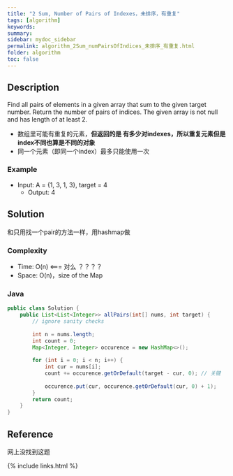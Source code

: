 ```yaml
---
title: "2 Sum, Number of Pairs of Indexes，未排序，有重复"
tags: [algorithm]
keywords:
summary:
sidebar: mydoc_sidebar
permalink: algorithm_2Sum_numPairsOfIndices_未排序_有重复.html
folder: algorithm
toc: false
---
```


## Description
Find all pairs of elements in a given array that sum to the given target number. Return the number of pairs of indices.
The given array is not null and has length of at least 2.

* 数组里可能有重复的元素，**但返回的是 有多少对indexes，所以重复元素但是index不同也算是不同的对象**
* 同一个元素（即同一个index）最多只能使用一次

### Example
* Input: A = {1, 3, 1, 3}, target = 4
  * Output: 4

## Solution
和只用找一个pair的方法一样，用hashmap做

### Complexity
* Time: O(n)  <=== 对么 ？？？？
* Space: O(n)，size of the Map

### Java
```java
public class Solution {
    public List<List<Integer>> allPairs(int[] nums, int target) {
        // ignore sanity checks
        
        int n = nums.length;
        int count = 0;
        Map<Integer, Integer> occurence = new HashMap<>();
        
        for (int i = 0; i < n; i++) {
            int cur = nums[i];
            count += occurence.getOrDefault(target - cur, 0); // 关键
            
            occurence.put(cur, occurence.getOrDefault(cur, 0) + 1);
        }
        return count;
    }
}
```

## Reference
网上没找到这题

{% include links.html %}

